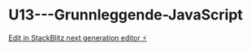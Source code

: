 # U13---Grunnleggende-JavaScript

[Edit in StackBlitz next generation editor ⚡️](https://stackblitz.com/~/github.com/Tanjakidoy/U13---Grunnleggende-JavaScript)